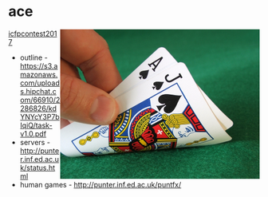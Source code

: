 ace
===

<img src="https://github.com/ambiata/ace/raw/master/img/blackjack.jpg" width="400" align="right"/>

[icfpcontest2017](http://events.inf.ed.ac.uk/icfpcontest2017/)

 - outline - https://s3.amazonaws.com/uploads.hipchat.com/66910/2286826/kdYNYcY3P7bIqiQ/task-v1.0.pdf
 - servers - http://punter.inf.ed.ac.uk/status.html
 - human games - http://punter.inf.ed.ac.uk/puntfx/
